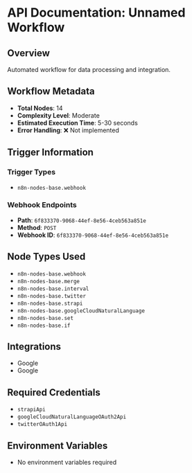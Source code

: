 # API Documentation: Unnamed Workflow

## Overview
Automated workflow for data processing and integration.

## Workflow Metadata
- **Total Nodes**: 14
- **Complexity Level**: Moderate
- **Estimated Execution Time**: 5-30 seconds
- **Error Handling**: ❌ Not implemented

## Trigger Information
### Trigger Types
- `n8n-nodes-base.webhook`

### Webhook Endpoints
- **Path**: `6f833370-9068-44ef-8e56-4ceb563a851e`
- **Method**: `POST`
- **Webhook ID**: `6f833370-9068-44ef-8e56-4ceb563a851e`


## Node Types Used
- `n8n-nodes-base.webhook`
- `n8n-nodes-base.merge`
- `n8n-nodes-base.interval`
- `n8n-nodes-base.twitter`
- `n8n-nodes-base.strapi`
- `n8n-nodes-base.googleCloudNaturalLanguage`
- `n8n-nodes-base.set`
- `n8n-nodes-base.if`

## Integrations
- Google
- Google

## Required Credentials
- `strapiApi`
- `googleCloudNaturalLanguageOAuth2Api`
- `twitterOAuth1Api`

## Environment Variables
- No environment variables required
